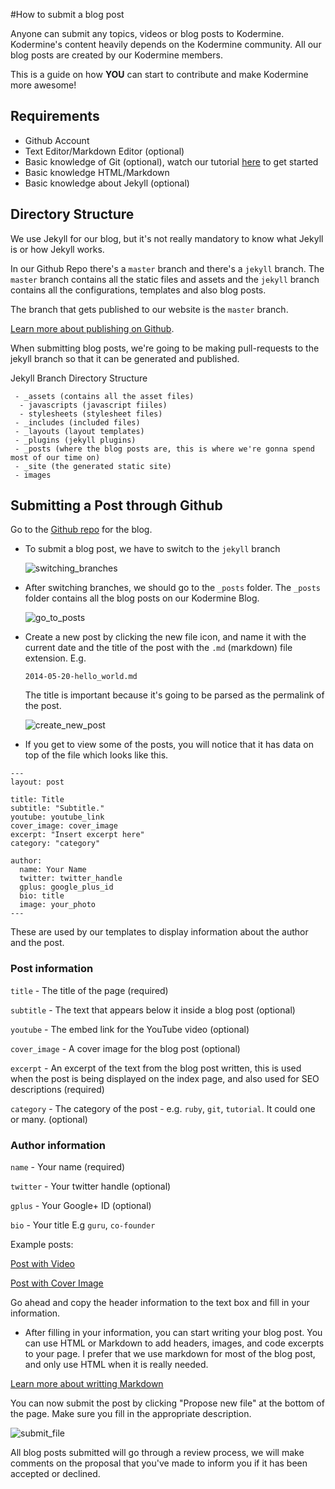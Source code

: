 #How to submit a blog post

Anyone can submit any topics, videos or blog posts to Kodermine. Kodermine's content heavily depends on the Kodermine community. All our blog posts are created by our Kodermine members.

This is a guide on how **YOU** can start to contribute and make Kodermine more awesome!

## Requirements

 - Github Account
 - Text Editor/Markdown Editor (optional)
 - Basic knowledge of Git (optional), watch our tutorial [here](http://kodermine.com/git/2014/05/18/git_basics/) to get started
 - Basic knowledge HTML/Markdown
 - Basic knowledge about Jekyll (optional)

## Directory Structure

We use Jekyll for our blog, but it's not really mandatory to know what Jekyll is or how Jekyll works.

In our Github Repo there's a `master` branch and there's a `jekyll` branch. The `master` branch contains all the static files and assets and the `jekyll` branch contains all the configurations, templates and also blog posts.

The branch that gets published to our website is the `master` branch.

[Learn more about publishing on Github](https://pages.github.com/).

When submitting blog posts, we're going to be making pull-requests to the jekyll branch so that it can be generated and published.

Jekyll Branch Directory Structure

```
 - _assets (contains all the asset files)
  - javascripts (javascript fiiles)
  - stylesheets (stylesheet files)
 - _includes (included files)
 - _layouts (layout templates)
 - _plugins (jekyll plugins)
 - _posts (where the blog posts are, this is where we're gonna spend most of our time on)
 - _site (the generated static site)
 - images
 ```

## Submitting a Post through Github

Go to the [Github repo](https://github.com/Kodermine/kodermine.github.io) for the blog.

- To submit a blog post, we have to switch to the `jekyll` branch

  ![switching_branches](https://cloud.githubusercontent.com/assets/2405577/3021980/307150f8-dfbe-11e3-830d-e7f23b493bf4.gif)

- After switching branches, we should go to the `_posts` folder. The `_posts` folder contains all the blog posts on our Kodermine Blog.

  ![go_to_posts](https://cloud.githubusercontent.com/assets/2405577/3022064/1f99257e-dfc0-11e3-86af-1ea8d167f57c.gif)

- Create a new post by clicking the new file icon, and name it with the current date and the title of the post with the `.md` (markdown) file extension. E.g.

  `2014-05-20-hello_world.md`

  The title is important because it's going to be parsed as the permalink of the post.

  ![create_new_post](https://cloud.githubusercontent.com/assets/2405577/3022108/32136ec0-dfc1-11e3-86b8-68ac7ef2c2f0.gif)

- If you get to view some of the posts, you will notice that it has data on top of the file which looks like this.

```
---
layout: post

title: Title
subtitle: "Subtitle."
youtube: youtube_link
cover_image: cover_image
excerpt: "Insert excerpt here"
category: "category"

author:
  name: Your Name
  twitter: twitter_handle
  gplus: google_plus_id
  bio: title
  image: your_photo
---
```
These are used by our templates to display information about the author and the post.

### Post information

`title` - The title of the page (required)

`subtitle` - The text that appears below it inside a blog post (optional)

`youtube` - The embed link for the YouTube video (optional)

`cover_image` - A cover image for the blog post (optional)

`excerpt` - An excerpt of the text from the blog post written, this is used when the post is being displayed on the index page, and also used for SEO descriptions (required)

`category` - The category of the post - e.g. `ruby`, `git`, `tutorial`. It could one or many. (optional)

### Author information

`name` - Your name (required)

`twitter` - Your twitter handle (optional)

`gplus` - Your Google+ ID (optional)

`bio` - Your title E.g `guru`, `co-founder`

Example posts:

[Post with Video](http://kodermine.com/git/2014/05/19/cool_stuff_with_git/)

[Post with Cover Image](http://kodermine.com/ruby/2014/04/27/intro_to_ruby/)

Go ahead and copy the header information to the text box and fill in your information.

- After filling in your information, you can start writing your blog post. You can use HTML or Markdown to add headers, images, and code excerpts to your page. I prefer that we use markdown for most of the blog post, and only use HTML when it is really needed.

[Learn more about writting Markdown](http://markdowntutorial.com/)

You can now submit the post by clicking "Propose new file" at the bottom of the page. Make sure you fill in the appropriate description.

![submit_file](https://cloud.githubusercontent.com/assets/4141598/3022313/4851063e-dfc6-11e3-8fa3-899226695767.gif)

All blog posts submitted will go through a review process, we will make comments on the proposal that you've made to inform you if it has been accepted or declined.